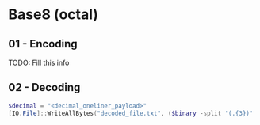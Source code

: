 # Base8 (octal)

## 01 - Encoding

TODO: Fill this info

## 02 - Decoding

```powershell
$decimal = "<decimal_oneliner_payload>"
[IO.File]::WriteAllBytes("decoded_file.txt", ($binary -split '(.{3})' | Where-Object { $_ -ne '' } | ForEach-Object { [Convert]::ToByte($_, 8) }))
```